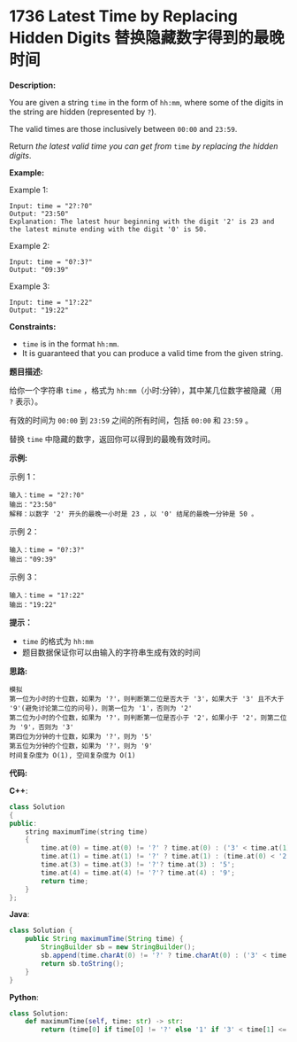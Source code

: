 # 1736 Latest Time by Replacing Hidden Digits 替换隐藏数字得到的最晚时间

__Description:__

You are given a string `time` in the form of `hh:mm`, where some of the digits in the string are hidden (represented by `?`).

The valid times are those inclusively between `00:00` and `23:59`.

Return _the latest valid time you can get from_ `time` _by replacing the hidden_ _digits_.

__Example:__

Example 1:

```text
Input: time = "2?:?0"
Output: "23:50"
Explanation: The latest hour beginning with the digit '2' is 23 and the latest minute ending with the digit '0' is 50.
```

Example 2:

```text
Input: time = "0?:3?"
Output: "09:39"
```

Example 3:

```text
Input: time = "1?:22"
Output: "19:22"
```

__Constraints:__

- `time` is in the format `hh:mm`.
- It is guaranteed that you can produce a valid time from the given string.

__题目描述:__

给你一个字符串 `time` ，格式为 `hh:mm`（小时:分钟），其中某几位数字被隐藏（用 `?` 表示）。

有效的时间为 `00:00` 到 `23:59` 之间的所有时间，包括 `00:00` 和 `23:59` 。

替换 `time` 中隐藏的数字，返回你可以得到的最晚有效时间。

__示例:__

示例 1：

```text
输入：time = "2?:?0"
输出："23:50"
解释：以数字 '2' 开头的最晚一小时是 23 ，以 '0' 结尾的最晚一分钟是 50 。
```

示例 2：

```text
输入：time = "0?:3?"
输出："09:39"
```

示例 3：

```text
输入：time = "1?:22"
输出："19:22"
```

__提示：__

- `time` 的格式为 `hh:mm`
- 题目数据保证你可以由输入的字符串生成有效的时间

__思路:__

```text
模拟
第一位为小时的十位数，如果为 '?'，则判断第二位是否大于 '3'，如果大于 '3' 且不大于 '9'(避免讨论第二位的问号)，则第一位为 '1'，否则为 '2'
第二位为小时的个位数，如果为 '?'，则判断第一位是否小于 '2'，如果小于 '2'，则第二位为 '9'，否则为 '3'
第四位为分钟的十位数，如果为 '?'，则为 '5'
第五位为分钟的个位数，如果为 '?'，则为 '9'
时间复杂度为 O(1), 空间复杂度为 O(1)
```

__代码:__

__C++__:

```C++
class Solution 
{
public:
    string maximumTime(string time) 
    {
        time.at(0) = time.at(0) != '?' ? time.at(0) : ('3' < time.at(1) && time.at(1) <= '9' ? '1' : '2');
        time.at(1) = time.at(1) != '?' ? time.at(1) : (time.at(0) < '2' ? '9' : '3');
        time.at(3) = time.at(3) != '?'? time.at(3) : '5';
        time.at(4) = time.at(4) != '?'? time.at(4) : '9';
        return time;
    }
};
```

__Java__:

```Java
class Solution {
    public String maximumTime(String time) {
        StringBuilder sb = new StringBuilder();
        sb.append(time.charAt(0) != '?' ? time.charAt(0) : ('3' < time.charAt(1) && time.charAt(1) <= '9' ? '1' : '2')).append(time.charAt(1) != '?' ? time.charAt(1) : (time.charAt(0) < '2' ? '9' : '3')).append(':').append(time.charAt(3) != '?'? time.charAt(3) : '5').append(time.charAt(4) != '?'? time.charAt(4) : '9');
        return sb.toString();
    }
}
```

__Python__:

```Python
class Solution:
    def maximumTime(self, time: str) -> str:
        return (time[0] if time[0] != '?' else '1' if '3' < time[1] <= '9' else '2') + (time[1] if time[1] != '?' else '9' if time[0] < '2' else '3') + ':' + (time[3] if time[3] != '?' else '5') + (time[4] if time[4] != '?' else '9')
```
